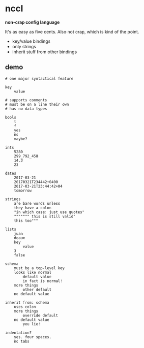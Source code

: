 # nccl

**non-crap config language**

It's as easy as five cents. Also not crap, which is kind of the point.

* key/value bindings
* only strings
* inherit stuff from other bindings

## demo

```
# one major syntactical feature

key
    value

# supports comments
# must be on a line their own
# has no data types

bools
    t
    f
    yes
    no
    maybe?

ints
    5280
    299_792_458
    14.3
    23

dates
    2017-03-21
    20170321T234442+0400
    2017-03-21T23:44:42+04
    tomorrow

strings
    are bare words unless
    they have a colon
    "in which case: just use quotes"
    """"""" this is still valid"
    this too"""

lists
    juan
    deaux
    key
        value
    3
    false

schema
    must be a top-level key
    looks like normal
        default value
        in fact is normal!
    more things
        other default
    no default value

inherit from: schema
    uses colon
    more things
        override default
    no default value
        you lie!

indentation?
    yes. four spaces.
    no tabs

```

